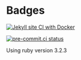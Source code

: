# Badges

[![Jekyll site CI with Docker](https://github.com/GuillermoFidalgo/guillermofidalgo.github.io/actions/workflows/jekyll-docker.yml/badge.svg)](https://github.com/GuillermoFidalgo/guillermofidalgo.github.io/actions/workflows/jekyll-docker.yml)

[![pre-commit.ci status](https://results.pre-commit.ci/badge/github/GuillermoFidalgo/guillermofidalgo.github.io/main.svg)](https://results.pre-commit.ci/latest/github/GuillermoFidalgo/guillermofidalgo.github.io/main)



Using ruby version 3.2.3
